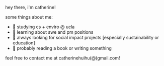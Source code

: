 hey there, i'm catherine! 

some things about me: 
- 🌱 studying cs + enviro @ ucla
- 📎 learning about swe and pm positions 
- 🚀 always looking for social impact projects [especially sustainability or education]
- 📝 probably reading a book or writing something 

feel free to contact me at catherinehuihu(@)gmail.com! 
